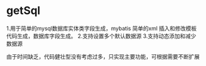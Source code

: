 # getSql
  1.用于简单的mysql数据库实体类字段生成，mybatis 简单的xml 插入和修改模板代码生成，数据库字段<sql>生成。
  2.支持设置多个默认数据源
  3.支持动态添加和减少数据源

由于时间缺乏，代码健壮型没有考虑过多，只实现主要功能，可根据需要不断扩展
